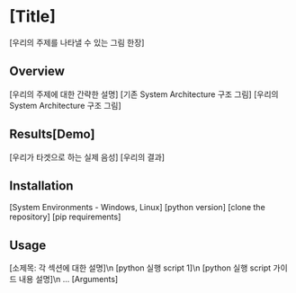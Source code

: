 # [Title]
[우리의 주제를 나타낼 수 있는 그림 한장]

## Overview
[우리의 주제에 대한 간략한 설명]
[기존 System Architecture 구조 그림]
[우리의 System Architecture 구조 그림]

## Results[Demo]
[우리가 타겟으로 하는 실제 음성]
[우리의 결과]

## Installation
[System Environments - Windows, Linux]
[python version]
[clone the repository]
[pip requirements]

## Usage
[소제목: 각 섹션에 대한 설명]\n
[python 실행 script 1]\n
[python 실행 script 가이드 내용 설명]\n
...
[Arguments]
